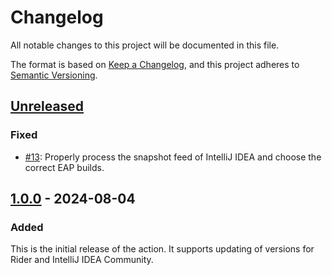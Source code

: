<!--
SPDX-FileCopyrightText: 2024 Friedrich von Never <friedrich@fornever.me>

SPDX-License-Identifier: MIT
-->

Changelog
=========

All notable changes to this project will be documented in this file.

The format is based on [Keep a Changelog](https://keepachangelog.com/en/1.0.0/), and this project adheres to [Semantic Versioning](https://semver.org/spec/v2.0.0.html).

## [Unreleased]
### Fixed
- [#13](https://github.com/ForNeVeR/intellij-updater/issues/13): Properly process the snapshot feed of IntelliJ IDEA and choose the correct EAP builds.

## [1.0.0] - 2024-08-04
### Added
This is the initial release of the action. It supports updating of versions for Rider and IntelliJ IDEA Community.

[1.0.0]: https://github.com/ForNeVeR/intellij-updater/releases/tag/v1.0.0
[Unreleased]: https://github.com/ForNeVeR/intellij-updater/compare/v1.0.0...HEAD
